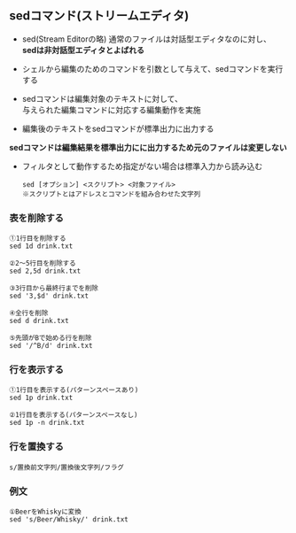 ## sedコマンド(ストリームエディタ)
- sed(Stream Editorの略)
通常のファイルは対話型エディタなのに対し、  
**sedは非対話型エディタとよばれる**

- シェルから編集のためのコマンドを引数として与えて、sedコマンドを実行する
- sedコマンドは編集対象のテキストに対して、  
  与えられた編集コマンドに対応する編集動作を実施
- 編集後のテキストをsedコマンドが標準出力に出力する

**sedコマンドは編集結果を標準出力にに出力するため元のファイルは変更しない**

- フィルタとして動作するため指定がない場合は標準入力から読み込む

      sed [オプション] <スクリプト> <対象ファイル>
      ※スクリプトとはアドレスとコマンドを組み合わせた文字列

### 表を削除する  

    ①1行目を削除する
    sed 1d drink.txt
    
    ②2～5行目を削除する
    sed 2,5d drink.txt
    
    ③3行目から最終行までを削除
    sed '3,$d' drink.txt
    
    ④全行を削除
    sed d drink.txt
    
    ⑤先頭がBで始める行を削除
    sed '/^B/d' drink.txt

### 行を表示する

    ①1行目を表示する(パターンスペースあり)
    sed 1p drink.txt
    
    ②1行目を表示する(パターンスペースなし)
    sed 1p -n drink.txt

### 行を置換する

    s/置換前文字列/置換後文字列/フラグ

### 例文
    ①BeerをWhiskyに変換
    sed 's/Beer/Whisky/' drink.txt
